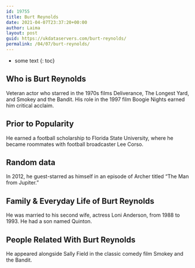 ```yaml
---
id: 19755
title: Burt Reynolds
date: 2021-04-07T23:37:20+00:00
author: Laima
layout: post
guid: https://ukdataservers.com/burt-reynolds/
permalink: /04/07/burt-reynolds/
---
```


* some text
{: toc}


## Who is Burt Reynolds
                  
                  
                  
Veteran actor who starred in the 1970s films Deliverance, The Longest Yard, and Smokey and the Bandit. His role in the 1997 film Boogie Nights earned him critical acclaim.
                  
              
            
              
            
                
                
                
## Prior to Popularity
                  
                  
                  
He earned a football scholarship to Florida State University, where he became roommates with football broadcaster Lee Corso.
                  
              
            
              
            
                
                
                
## Random data
                  
                  
                  
In 2012, he guest-starred as himself in an episode of Archer titled &#8220;The Man from Jupiter.&#8221;
                  
              
            
              
            
                
                
                
## Family & Everyday Life of Burt Reynolds
                  
                  
                  
He was married to his second wife, actress Loni Anderson, from 1988 to 1993. He had a son named Quinton.
                  
              
            
              
            
                
                
                
## People Related With Burt Reynolds
                  
                  
                  
He appeared alongside Sally Field in the classic comedy film Smokey and the Bandit.
                  
              
            
              
            
                
              
            
              
              
            
            
              
            
          
          
          